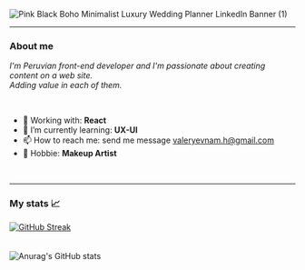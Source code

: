                                                          


![Pink Black Boho Minimalist Luxury Wedding Planner LinkedIn Banner (1)](https://user-images.githubusercontent.com/108588943/230465018-ca89c6cb-fafe-4988-87b8-a98895315c14.png)


---

### About me 

_I'm Peruvian front-end developer and I'm passionate about creating content on a web site. <br>
Adding value in each of them._

<br>

- 🔭 Working with: **React**
- 🌱 I’m currently learning: **UX-UI**
- 📫 How to reach me:  send me message [valeryevnam.h@gmail.com](url)
- 💄 Hobbie: **Makeup Artist**

<br>



---


### My stats 📈
[![GitHub Streak](http://github-readme-streak-stats.herokuapp.com?user=valmontx&theme=dark&hide_border=true)](https://git.io/streak-stats) 
<br>
<br>
<br>
![Anurag's GitHub stats](https://github-readme-stats.vercel.app/api?username=Valmontx&show_icons=true&theme=radical)
